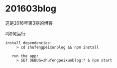 # 201603blog
这是2016年第3期的博客

#如何运行 
```
install dependencies:
     > cd zhufengpeixunblog && npm install

   run the app:
     > SET DEBUG=zhufengpeixunblog:* & npm start
```
